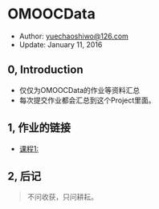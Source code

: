 # OMOOCData

- Author: <yuechaoshiwo@126.com>
- Update: January 11, 2016 

## 0, Introduction 

- 仅仅为OMOOCData的作业等资料汇总
- 每次提交作业都会汇总到这个Project里面。

## 1, 作业的链接 

- [课程1:](https://github.com/duqi/OMOOCData/blob/master/homework/work-1/work_1.md) 


## 2, 后记

> 不问收获，只问耕耘。


